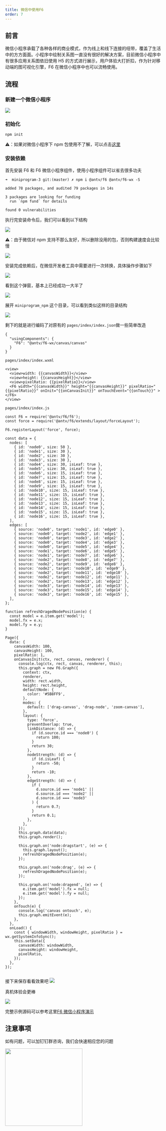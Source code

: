 ```yaml
---
title: 微信中使用F6
order: 7
---
```


## 前言

微信小程序承载了各种各样的商业模式，作为线上和线下连接的纽带，覆盖了生活中的方方面面。小程序中绘制关系图一直没有很好的解决方案，目前微信小程序中有很多应用关系图依旧使用 H5 的方式进行展示，用户体验大打折扣，作为针对移动端的图可视化引擎，F6 在微信小程序中也可以流畅使用。

## 流程

### 新建一个微信小程序

![](https://gw.alipayobjects.com/mdn/rms_5c3b4a/afts/img/A*9YXpSqJ9jAkAAAAAAAAAAAAAARQnAQ)

### 初始化

```
npm init
```

⚠️：如果对微信小程序下 npm 包使用不了解，可以点击[这里](https://developers.weixin.qq.com/miniprogram/dev/devtools/npm.html)

### 安装依赖

首先安装 F6 和 F6 微信小程序组件，使用小程序组件可以省去很多功夫

```
➜  miniprogram-3 git:(master) ✗ npm i @antv/f6 @antv/f6-wx -S

added 78 packages, and audited 79 packages in 14s

3 packages are looking for funding
  run `npm fund` for details

found 0 vulnerabilities

```

执行完安装命令后，我们可以看到以下结构

![](https://gw.alipayobjects.com/mdn/rms_5c3b4a/afts/img/A*corORLwy6egAAAAAAAAAAAAAARQnAQ)

⚠️：由于微信对 npm 支持不那么友好，所以删除没用的包，否则构建速度会比较慢

![](https://gw.alipayobjects.com/mdn/rms_5c3b4a/afts/img/A*9xylQJW57vQAAAAAAAAAAAAAARQnAQ)

安装完成依赖后，在微信开发者工具中需要进行一次转换，具体操作步骤如下

![](https://gw.alipayobjects.com/mdn/rms_5c3b4a/afts/img/A*BsWpT7RSAb4AAAAAAAAAAAAAARQnAQ)

看到这个弹窗，基本上已经成功一大半了

![](https://gw.alipayobjects.com/mdn/rms_5c3b4a/afts/img/A*PTF_T4c-SC0AAAAAAAAAAAAAARQnAQ)

展开 `miniprogram_npm` 这个目录，可以看到类似这样的目录结构

![](https://gw.alipayobjects.com/mdn/rms_5c3b4a/afts/img/A*E4GWR5mrcOIAAAAAAAAAAAAAARQnAQ)

剩下的就是进行编码了对原有的 `pages/index/index.json`做一些简单改造

```
{
  "usingComponents": {
    "F6": "@antv/f6-wx/canvas/canvas"
  }
}
```

`pages/index/index.wxml`

```
<view>
  <view>width: {{canvasWidth}}</view>
  <view>height: {{canvasHeight}}</view>
  <view>pixelRatio: {{pixelRatio}}</view>
  <F6 width="{{canvasWidth}}" height="{{canvasHeight}}" pixelRatio="{{pixelRatio}}" onInit="{{onCanvasInit}}" onTouchEvent="{{onTouch}}" ></F6>
</view>
```

`pages/index/index.js`

```
const F6 = require('@antv/f6/f6');
const force = require('@antv/f6/extends/layout/forceLayout');

F6.registerLayout('force', force);

const data = {
  nodes: [
    { id: 'node0', size: 50 },
    { id: 'node1', size: 30 },
    { id: 'node2', size: 30 },
    { id: 'node3', size: 30 },
    { id: 'node4', size: 30, isLeaf: true },
    { id: 'node5', size: 30, isLeaf: true },
    { id: 'node6', size: 15, isLeaf: true },
    { id: 'node7', size: 15, isLeaf: true },
    { id: 'node8', size: 15, isLeaf: true },
    { id: 'node9', size: 15, isLeaf: true },
    { id: 'node10', size: 15, isLeaf: true },
    { id: 'node11', size: 15, isLeaf: true },
    { id: 'node12', size: 15, isLeaf: true },
    { id: 'node13', size: 15, isLeaf: true },
    { id: 'node14', size: 15, isLeaf: true },
    { id: 'node15', size: 15, isLeaf: true },
    { id: 'node16', size: 15, isLeaf: true },
  ],
  edges: [
    { source: 'node0', target: 'node1', id: 'edge0' },
    { source: 'node0', target: 'node2', id: 'edge1' },
    { source: 'node0', target: 'node3', id: 'edge2' },
    { source: 'node0', target: 'node4', id: 'edge3' },
    { source: 'node0', target: 'node5', id: 'edge4' },
    { source: 'node1', target: 'node6', id: 'edge5' },
    { source: 'node1', target: 'node7', id: 'edge6' },
    { source: 'node2', target: 'node8', id: 'edge7' },
    { source: 'node2', target: 'node9', id: 'edge8' },
    { source: 'node2', target: 'node10', id: 'edge9' },
    { source: 'node2', target: 'node11', id: 'edge10' },
    { source: 'node2', target: 'node12', id: 'edge11' },
    { source: 'node2', target: 'node13', id: 'edge12' },
    { source: 'node3', target: 'node14', id: 'edge13' },
    { source: 'node3', target: 'node15', id: 'edge14' },
    { source: 'node3', target: 'node16', id: 'edge15' },
  ],
};

function refreshDragedNodePosition(e) {
  const model = e.item.get('model');
  model.fx = e.x;
  model.fy = e.y;
}

Page({
  data: {
    canvasWidth: 100,
    canvasHeight: 100,
    pixelRatio: 1,
    onCanvasInit(ctx, rect, canvas, renderer) {
      console.log(ctx, rect, canvas, renderer, this);
      this.graph = new F6.Graph({
        context: ctx,
        renderer,
        width: rect.width,
        height: rect.height,
        defaultNode: {
          color: '#5B8FF9',
        },
        modes: {
          default: ['drag-canvas', 'drag-node', 'zoom-canvas'],
        },
        layout: {
          type: 'force',
          preventOverlap: true,
          linkDistance: (d) => {
            if (d.source.id === 'node0') {
              return 100;
            }
            return 30;
          },
          nodeStrength: (d) => {
            if (d.isLeaf) {
              return -50;
            }
            return -10;
          },
          edgeStrength: (d) => {
            if (
              d.source.id === 'node1' ||
              d.source.id === 'node2' ||
              d.source.id === 'node3'
            ) {
              return 0.7;
            }
            return 0.1;
          },
        },
      });
      this.graph.data(data);
      this.graph.render();

      this.graph.on('node:dragstart', (e) => {
        this.graph.layout();
        refreshDragedNodePosition(e);
      });

      this.graph.on('node:drag', (e) => {
        refreshDragedNodePosition(e);
      });

      this.graph.on('node:dragend', (e) => {
        e.item.get('model').fx = null;
        e.item.get('model').fy = null;
      });
    },
    onTouch(e) {
      console.log('canvas ontouch', e);
      this.graph.emitEvent(e);
    },
  },
  onLoad() {
    const { windowWidth, windowHeight, pixelRatio } = wx.getSystemInfoSync();
    this.setData({
      canvasWidth: windowWidth,
      canvasHeight: windowHeight,
      pixelRatio,
    });
  },
});


```

接下来保存看看效果吧 ![](https://gw.alipayobjects.com/mdn/rms_5c3b4a/afts/img/A*HY5-Rq33wMoAAAAAAAAAAAAAARQnAQ)

真机体验会更棒

![](https://gw.alipayobjects.com/mdn/rms_5c3b4a/afts/img/A*gyGjSr9o1QQAAAAAAAAAAAAAARQnAQ)

完整示例源码可以参考这里[F6 微信小程序演示](https://github.com/openwayne/g6-component-wx-demo)

## 注意事项

如有问题，可以加钉钉群咨询，我们会快速相应您的问题 ![]()

<p>
    <img src='https://gw.alipayobjects.com/mdn/rms_5c3b4a/afts/img/A*wEQkTKK9GgMAAAAAAAAAAAAAARQnAQ' style='width:250px;display:inline-block;vertical-align:top;' alt='' />
</p>
